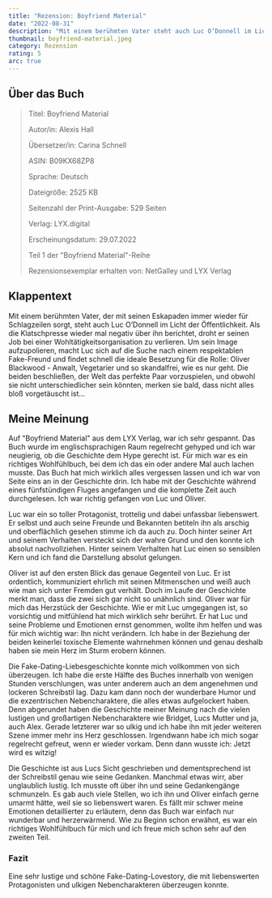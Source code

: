 ```yaml
---
title: "Rezension: Boyfriend Material"
date: "2022-08-31"
description: "Mit einem berühmten Vater steht auch Luc O’Donnell im Licht der Öffentlichkeit. Als die Klatschpresse wieder mal negativ über ihn berichtet, droht er seinen Job zu verlieren. Um sein Image aufzupolieren, macht Luc sich auf die Suche nach einem respektablen Fake-Freund und findet schnell die ideale Besetzung für die Rolle: Oliver Blackwood."
thumbnail: boyfriend-material.jpeg
category: Rezension
rating: 5
arc: true
---
```


## Über das Buch
> Titel: Boyfriend Material
>
> Autor/in: Alexis Hall
>
> Übersetzer/in: Carina Schnell
>
> ASIN: B09KX68ZP8
>
> Sprache: Deutsch
>
> Dateigröße: 2525 KB
>
> Seitenzahl der Print-Ausgabe: 529 Seiten
>
> Verlag: LYX.digital
>
> Erscheinungsdatum: 29.07.2022
>
> Teil 1 der "Boyfriend Material"-Reihe
>
> Rezensionsexemplar erhalten von: NetGalley und LYX Verlag

## Klappentext
Mit einem berühmten Vater, der mit seinen Eskapaden immer wieder für Schlagzeilen sorgt, steht auch Luc O’Donnell im Licht der Öffentlichkeit. Als die Klatschpresse wieder mal negativ über ihn berichtet, droht er seinen Job bei einer Wohltätigkeitsorganisation zu verlieren. Um sein Image aufzupolieren, macht Luc sich auf die Suche nach einem respektablen Fake-Freund und findet schnell die ideale Besetzung für die Rolle: Oliver Blackwood - Anwalt, Vegetarier und so skandalfrei, wie es nur geht. Die beiden beschließen, der Welt das perfekte Paar vorzuspielen, und obwohl sie nicht unterschiedlicher sein könnten, merken sie bald, dass nicht alles bloß vorgetäuscht ist...

## Meine Meinung
Auf "Boyfriend Material" aus dem LYX Verlag, war ich sehr gespannt. Das Buch wurde im englischsprachigen Raum regelrecht gehyped und ich war neugierig, ob die Geschichte dem Hype gerecht ist. Für mich war es ein richtiges Wohlfühlbuch, bei dem ich das ein oder andere Mal auch lachen musste. Das Buch hat mich wirklich alles vergessen lassen und ich war von Seite eins an in der Geschichte drin. Ich habe mit der Geschichte während eines fünfstündigen Fluges angefangen und die komplette Zeit auch durchgelesen. Ich war richtig gefangen von Luc und Oliver.

Luc war ein so toller Protagonist, trottelig und dabei unfassbar liebenswert. Er selbst und auch seine Freunde und Bekannten betiteln ihn als arschig und oberflächlich gesehen stimme ich da auch zu. Doch hinter seiner Art und seinem Verhalten versteckt sich der wahre Grund und den konnte ich absolut nachvollziehen. Hinter seinem Verhalten hat Luc einen so sensiblen Kern und ich fand die Darstellung absolut gelungen.

Oliver ist auf den ersten Blick das genaue Gegenteil von Luc. Er ist ordentlich, kommuniziert ehrlich mit seinen Mitmenschen und weiß auch wie man sich unter Fremden gut verhält. Doch im Laufe der Geschichte merkt man, dass die zwei sich gar nicht so unähnlich sind. Oliver war für mich das Herzstück der Geschichte. Wie er mit Luc umgegangen ist, so vorsichtig und mitfühlend hat mich wirklich sehr berührt. Er hat Luc und seine Probleme und Emotionen ernst genommen, wollte ihm helfen und was für mich wichtig war: Ihn nicht verändern. Ich habe in der Beziehung der beiden keinerlei toxische Elemente wahrnehmen können und genau deshalb haben sie mein Herz im Sturm erobern können.

Die Fake-Dating-Liebesgeschichte konnte mich vollkommen von sich überzeugen. Ich habe die erste Hälfte des Buches innerhalb von wenigen Stunden verschlungen, was unter anderem auch an dem angenehmen und lockeren Schreibstil lag. Dazu kam dann noch der wunderbare Humor und die exzentrischen Nebencharaktere, die alles etwas aufgelockert haben. Denn abgerundet haben die Geschichte meiner Meinung nach die vielen lustigen und großartigen Nebencharaktere wie Bridget, Lucs Mutter und ja, auch Alex. Gerade letzterer war so ulkig und ich habe ihn mit jeder weiteren Szene immer mehr ins Herz geschlossen. Irgendwann habe ich mich sogar regelrecht gefreut, wenn er wieder vorkam. Denn dann wusste ich: Jetzt wird es witzig!

Die Geschichte ist aus Lucs Sicht geschrieben und dementsprechend ist der Schreibstil genau wie seine Gedanken. Manchmal etwas wirr, aber unglaublich lustig. Ich musste oft über ihn und seine Gedankengänge schmunzeln. Es gab auch viele Stellen, wo ich ihn und Oliver einfach gerne umarmt hätte, weil sie so liebenswert waren. Es fällt mir schwer meine Emotionen detaillierter zu erläutern, denn das Buch war einfach nur wunderbar und herzerwärmend. Wie zu Beginn schon erwähnt, es war ein richtiges Wohlfühlbuch für mich und ich freue mich schon sehr auf den zweiten Teil.

### Fazit
Eine sehr lustige und schöne Fake-Dating-Lovestory, die mit liebenswerten Protagonisten und ulkigen Nebencharakteren überzeugen konnte.